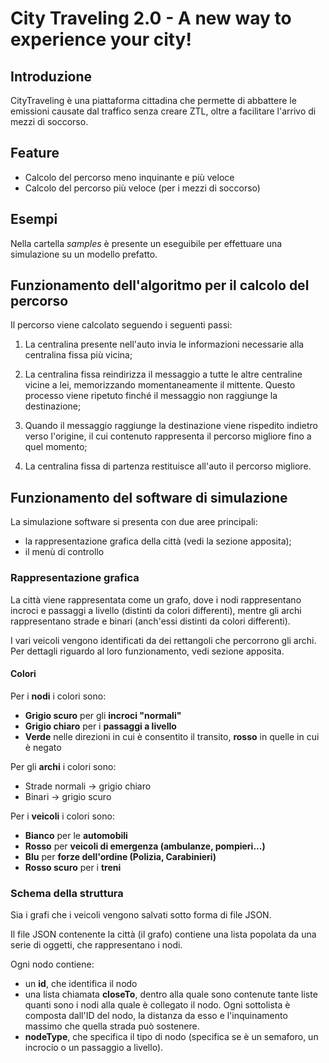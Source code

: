 # City Traveling 2.0 - A new way to experience your city!

## Introduzione

CityTraveling è una piattaforma cittadina che permette di abbattere le
emissioni causate dal traffico senza creare ZTL, oltre a facilitare l'arrivo
di mezzi di soccorso.

## Feature

- Calcolo del percorso meno inquinante e più veloce
- Calcolo del percorso più veloce (per i mezzi di soccorso)

## Esempi

Nella cartella *samples* è presente un eseguibile per effettuare
una simulazione su un modello prefatto.

## Funzionamento dell'algoritmo per il calcolo del percorso

Il percorso viene calcolato seguendo i seguenti passi:

1. La centralina presente nell'auto invia le informazioni necessarie
    alla centralina fissa più vicina;

2. La centralina fissa reindirizza il messaggio a tutte le altre centraline
    vicine a lei, memorizzando momentaneamente il mittente. Questo processo
    viene ripetuto finché il messaggio non raggiunge la destinazione;

3. Quando il messaggio raggiunge la destinazione viene rispedito indietro
    verso l'origine, il cui contenuto rappresenta il percorso migliore fino
    a quel momento;

4. La centralina fissa di partenza restituisce all'auto il percorso migliore.

## Funzionamento del software di simulazione

La simulazione software si presenta con due aree principali:

- la rappresentazione grafica della città (vedi la sezione apposita);
- il menù di controllo

### Rappresentazione grafica

La città viene rappresentata come un grafo, dove i nodi rappresentano incroci
e passaggi a livello (distinti da colori differenti), mentre gli archi
rappresentano strade e binari (anch'essi distinti da colori differenti).

I vari veicoli vengono identificati da dei rettangoli che percorrono gli archi.
Per dettagli riguardo al loro funzionamento, vedi sezione apposita.

#### Colori

Per i **nodi** i colori sono:

- **Grigio scuro** per gli **incroci "normali"**
- **Grigio chiaro** per i **passaggi a livello**
- **Verde** nelle direzioni in cui è consentito il transito, **rosso**
    in quelle in cui è negato

Per gli **archi** i colori sono:

- Strade normali -> grigio chiaro
- Binari -> grigio scuro

Per i **veicoli** i colori sono:

- **Bianco** per le **automobili**
- **Rosso** per **veicoli di emergenza (ambulanze, pompieri...)**
- **Blu** per **forze dell'ordine (Polizia, Carabinieri)**
- **Rosso scuro** per i **treni**

### Schema della struttura

Sia i grafi che i veicoli vengono salvati sotto forma di file JSON.

Il file JSON contenente la città (il grafo) contiene una lista popolata da
una serie di oggetti, che rappresentano i nodi.

Ogni nodo contiene:

- un **id**, che identifica il nodo
- una lista chiamata **closeTo**, dentro alla quale sono contenute tante liste
quanti sono i nodi alla quale è collegato il nodo. Ogni sottolista è composta
dall'ID del nodo, la distanza da esso e l'inquinamento massimo che quella strada
può sostenere.
- **nodeType**, che specifica il tipo di nodo
(specifica se è un semaforo, un incrocio o un passaggio a livello).
